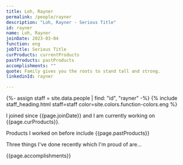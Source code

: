 ```yaml
---
title: Loh, Rayner
permalink: /people/rayner
description: "Loh, Rayner - Serious Title"
id: rayner
name: Loh, Rayner
joinDate: 2023-03-04
function: eng
jobTitle: Serious Title
curProducts: currentProducts
pastProducts: pastProducts
accomplishments: ""
quote: Family gives you the roots to stand tall and strong.
linkedinId: rayner

---
```


{%- assign staff = site.data.people | find: "id", "rayner" -%}
{% include staff_heading.html staff=staff color=site.colors.function-colors.eng %}

<p>I joined since {{page.joinDate}} and I am currently working on {{page.curProducts}}.</p>

<p>Products I worked on before include {{page.pastProducts}}</p>

<p>Three things I've done recently which I'm proud of are...</p>
{{page.accomplishments}}
